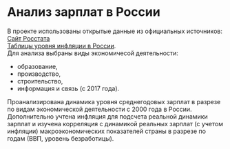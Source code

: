 # Анализ зарплат в России
В проекте использованы открытые данные из официальных источников:
[Сайт Росстата](https://rosstat.gov.ru/)  
[Таблицы уровня инфляции в России](https://уровень-инфляции.рф/).  
Для анализа выбраны виды экономичесой деятельности:
- образование,
- производство,
- строительство,
- информация и связь (с 2017 года).  
 
Проанализирована динамика уровня среднегодовых зарплат в разрезе по видам экономической деятельности с 2000 года в России. 
Дополнительно учтена инфляция для подсчета реальной динамики зарплат и изучена корреляция с динамикой реальных зарплат (с учетом инфляции) макроэкономических показателей страны в разрезе по годам (ВВП, уровень безработицы).
